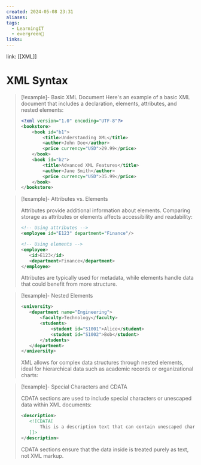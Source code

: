 ```yaml
---
created: 2024-05-08 23:31
aliases: 
tags:
  - LearningIT
  - evergreen🌳
links:
---
```


link: [[XML]]

# XML Syntax

> [!example]- Basic XML Document
> Here's an example of a basic XML document that includes a declaration, elements, attributes, and nested elements:
> 
> ```xml
> <?xml version="1.0" encoding="UTF-8"?>
> <bookstore>
>     <book id="b1">
>         <title>Understanding XML</title>
>         <author>John Doe</author>
>         <price currency="USD">29.99</price>
>     </book>
>     <book id="b2">
>         <title>Advanced XML Features</title>
>         <author>Jane Smith</author>
>         <price currency="USD">35.99</price>
>     </book>
> </bookstore>

> [!example]- Attributes vs. Elements
>  
> Attributes provide additional information about elements. Comparing storage as attributes or elements affects accessibility and readability:
>
>``` xml
><!-- Using attributes -->
><employee id="E123" department="Finance"/>
>
><!-- Using elements -->
><employee>
>    <id>E123</id>
>    <department>Finance</department>
></employee>
>
>```
> 
> Attributes are typically used for metadata, while elements handle data that could benefit from more structure.

> [!example]- Nested Elements
>
>``` xml
><university>
>    <department name="Engineering">
>        <faculty>Technology</faculty>
>        <students>
>            <student id="S1001">Alice</student>
>            <student id="S1002">Bob</student>
>        </students>
>    </department>
></university>
>
>```
>
> XML allows for complex data structures through nested elements, ideal for hierarchical data such as academic records or organizational charts:


> [!example]-  Special Characters and CDATA
> 
>CDATA sections are used to include special characters or unescaped data within XML documents:
>``` xml
><description>
>    <![CDATA[
>        This is a description text that can contain unescaped characters like <, >, or & without causing errors.
>    ]]>
></description>
>
>```
>CDATA sections ensure that the data inside is treated purely as text, not XML markup.
